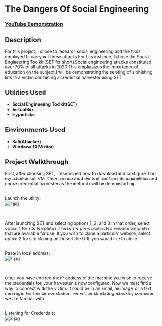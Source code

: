 <h1>The Dangers Of Social Engineering</h1>

 ### [YouTube Demonstration]()

<h2>Description</h2>
For this project, I chose to research social engineering and the tools employed to carry out these attacks.For this instance, I chose the Social Engineering Toolkit (SET for short).Social engineering attacks constituted over 70% of all attacks in 2020.This emphasizes the importance of education on the subject.I will be demonstrating the sending of a phishing link to a victim containing a credential harvester using SET.
<br />


<h2>Utilities Used</h2>

- <b>Social Engineering Toolkit(SET)</b> 
- <b>VirtualBox</b>
- <b>Hyperlinks</b>

<h2>Environments Used </h2>

- <b>Kali(Attacker)</b> 
- <b>Windows 10(Victim)</b>

<h2>Project Walkthrough</h2>
First, after choosing SET, i researched how to download and configure it on my attacker kali VM. Then i researched the tool itself and its capabilities and chose credential harvester as the method i will be demonstarting.
<br />
<br />



Launch the utility: <br/>
![1 jpg](https://user-images.githubusercontent.com/125488657/223505584-b28bdf9e-7e76-4d45-8736-a048ffaa6818.png)

<br />
<br />
After launching SET and selecting options 1, 2, and 3 in that order, select option 1 for site templates. These are pre-constructed website templates that are available for use. If you wish to clone a particular website, select option 2 for site cloning and insert the URL you would like to clone.
<br />
<br />

Paste in local address: <br/>
![2 jpg](https://user-images.githubusercontent.com/125488657/223531234-495be71b-7827-4340-90dd-78ebeeee4cb5.png)

<br />
<br />
Once you have entered the IP address of the machine you wish to receive the credentials for, your harvester is now configured. Now we must find a way to connect with the victim. It could be in an email, an image, or a text message. For this demonstration, we will be simulating attacking someone we are familiar with.
<br />
<br />

Listening for Credentials: <br />
![3 jpg](https://user-images.githubusercontent.com/125488657/223535692-d6ab01ca-8a6d-4cb7-b9e6-9321ca759902.png)

<!--
 ```diff
- text in red
+ text in green
! text in orange
# text in gray
@@ text in purple (and bold)@@
```
--!>
